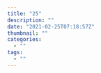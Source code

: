 ```yaml
---
title: "25"
description: ""
date: "2021-02-25T07:18:57Z"
thumbnail: ""
categories:
  - ""
tags:
  - ""
---
```

